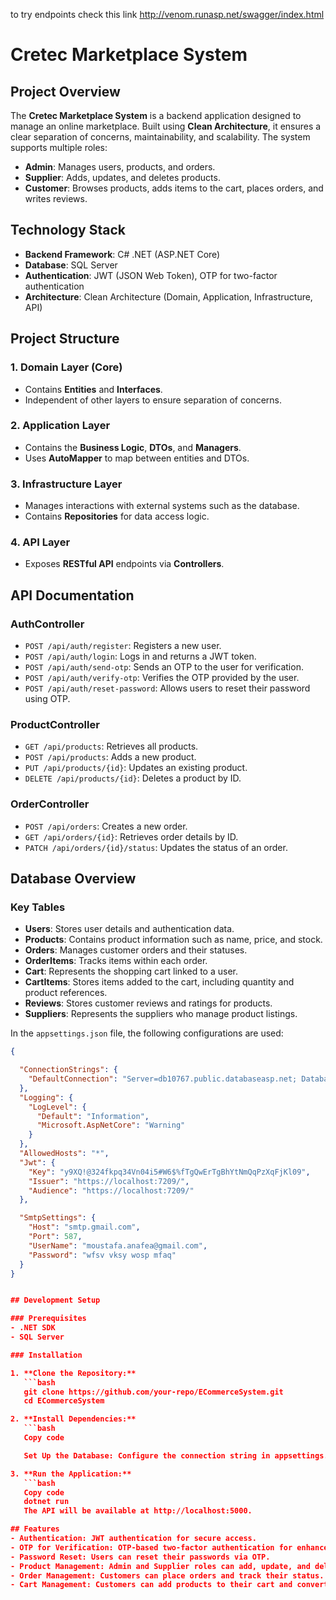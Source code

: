 to try endpoints check this link 
http://venom.runasp.net/swagger/index.html

# Cretec Marketplace System

## Project Overview

The **Cretec Marketplace System** is a backend application designed to manage an online marketplace. Built using **Clean Architecture**, it ensures a clear separation of concerns, maintainability, and scalability. The system supports multiple roles:

- **Admin**: Manages users, products, and orders.  
- **Supplier**: Adds, updates, and deletes products.  
- **Customer**: Browses products, adds items to the cart, places orders, and writes reviews.  

## Technology Stack
- **Backend Framework**: C# .NET (ASP.NET Core)  
- **Database**: SQL Server  
- **Authentication**: JWT (JSON Web Token), OTP for two-factor authentication  
- **Architecture**: Clean Architecture (Domain, Application, Infrastructure, API)  

## Project Structure

### 1. Domain Layer (Core)
- Contains **Entities** and **Interfaces**.  
- Independent of other layers to ensure separation of concerns.  

### 2. Application Layer
- Contains the **Business Logic**, **DTOs**, and **Managers**.  
- Uses **AutoMapper** to map between entities and DTOs.  

### 3. Infrastructure Layer
- Manages interactions with external systems such as the database.  
- Contains **Repositories** for data access logic.  

### 4. API Layer
- Exposes **RESTful API** endpoints via **Controllers**.  

## API Documentation

### AuthController
- `POST /api/auth/register`: Registers a new user.  
- `POST /api/auth/login`: Logs in and returns a JWT token.  
- `POST /api/auth/send-otp`: Sends an OTP to the user for verification.  
- `POST /api/auth/verify-otp`: Verifies the OTP provided by the user.  
- `POST /api/auth/reset-password`: Allows users to reset their password using OTP.  

### ProductController
- `GET /api/products`: Retrieves all products.  
- `POST /api/products`: Adds a new product.  
- `PUT /api/products/{id}`: Updates an existing product.  
- `DELETE /api/products/{id}`: Deletes a product by ID.  

### OrderController
- `POST /api/orders`: Creates a new order.  
- `GET /api/orders/{id}`: Retrieves order details by ID.  
- `PATCH /api/orders/{id}/status`: Updates the status of an order.  

## Database Overview

### Key Tables
- **Users**: Stores user details and authentication data.  
- **Products**: Contains product information such as name, price, and stock.  
- **Orders**: Manages customer orders and their statuses.  
- **OrderItems**: Tracks items within each order.  
- **Cart**: Represents the shopping cart linked to a user.  
- **CartItems**: Stores items added to the cart, including quantity and product references.  
- **Reviews**: Stores customer reviews and ratings for products.  
- **Suppliers**: Represents the suppliers who manage product listings.  


In the `appsettings.json` file, the following configurations are used:
 
```json
{

  "ConnectionStrings": {
    "DefaultConnection": "Server=db10767.public.databaseasp.net; Database=db10767; User Id=db10767; Password=dG-3?5EpR+t2; Encrypt=False;"
  },
  "Logging": {
    "LogLevel": {
      "Default": "Information",
      "Microsoft.AspNetCore": "Warning"
    }
  },
  "AllowedHosts": "*",
  "Jwt": {
    "Key": "y9XQ!@324fkpq34Vn04i5#W6$%fTgQwErTgBhYtNmQqPzXqFjKl09",
    "Issuer": "https://localhost:7209/",
    "Audience": "https://localhost:7209/"
  },

  "SmtpSettings": {
    "Host": "smtp.gmail.com",
    "Port": 587,
    "UserName": "moustafa.anafea@gmail.com",
    "Password": "wfsv vksy wosp mfaq"
  }
}


## Development Setup

### Prerequisites
- .NET SDK  
- SQL Server  

### Installation

1. **Clone the Repository:**
   ```bash
   git clone https://github.com/your-repo/ECommerceSystem.git
   cd ECommerceSystem

2. **Install Dependencies:**
   ```bash
   Copy code

   Set Up the Database: Configure the connection string in appsettings.json to connect to your SQL Server database.

3. **Run the Application:**
   ```bash
   Copy code
   dotnet run
   The API will be available at http://localhost:5000.

## Features
- Authentication: JWT authentication for secure access.
- OTP for Verification: OTP-based two-factor authentication for enhanced security.
- Password Reset: Users can reset their passwords via OTP.
- Product Management: Admin and Supplier roles can add, update, and delete products.
- Order Management: Customers can place orders and track their status.
- Cart Management: Customers can add products to their cart and convert it into an order.




   
